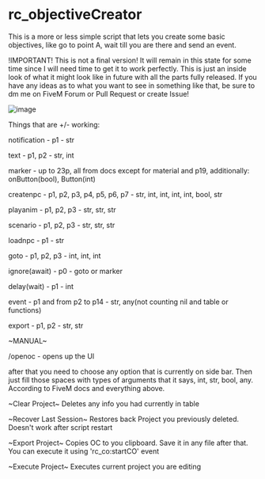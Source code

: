 # rc_objectiveCreator

This is a more or less simple script that lets you create some basic objectives, like go to point A, wait till you are there and send an event.

!IMPORTANT!
This is not a final version! It will remain in this state for some time since I will need time to get it to work perfectly. This is just an inside look of what it might look like in future with all the parts fully released. If you have any ideas as to what you want to see in something like that, be sure to dm me on FiveM Forum or Pull Request or create Issue!

![image](https://user-images.githubusercontent.com/65498427/166116814-f8023a9e-7839-41ff-98a2-eb0dc87ab485.png)

Things that are +/- working:

notification - p1 - str

text - p1, p2 - str, int

marker - up to 23p, all from docs except for material and p19, additionally: onButton(bool), Button(int)

createnpc - p1, p2, p3, p4, p5, p6, p7 - str, int, int, int, int, bool, str

playanim - p1, p2, p3 - str, str, str

scenario - p1, p2, p3 - str, str, str

loadnpc - p1 - str

goto - p1, p2, p3 - int, int, int

ignore(await) - p0 - goto or marker

delay(wait) - p1 - int

event - p1 and from p2 to p14 - str, any(not counting nil and table or functions)

export - p1, p2 - str, str

~MANUAL~

/openoc - opens up the UI

after that you need to choose any option that is currently on side bar. Then just fill those spaces with types of arguments that it says, int, str, bool, any. According to FiveM docs and everything above.

~Clear Project~ Deletes any info you had currently in table

~Recover Last Session~ Restores back Project you previously deleted. Doesn't work after script restart

~Export Project~ Copies OC to you clipboard. Save it in any file after that. You can execute it using 'rc_co:startCO' event

~Execute Project~ Executes current project you are editing
